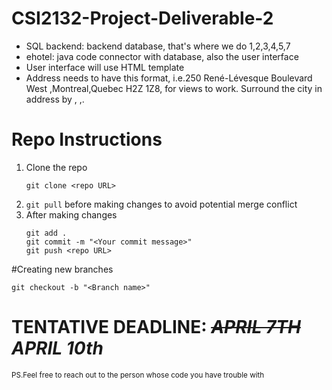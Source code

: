 # CSI2132-Project-Deliverable-2
- SQL backend: backend database, that's where we do 1,2,3,4,5,7
- ehotel: java code connector with database, also the user interface
- User interface will use HTML template
- Address needs to have this format, i.e.250 René-Lévesque Boulevard West ,Montreal,Quebec H2Z 1Z8, for views to work. Surround the city in address by , ,. 
# Repo Instructions
1. Clone the repo
   ```
   git clone <repo URL>
   ```
2. ```git pull``` 
   before making changes to avoid potential merge conflict
3. After making changes
   ```
   git add .
   git commit -m "<Your commit message>"
   git push <repo URL>
   ```
#Creating new branches
```
git checkout -b "<Branch name>"
```

# TENTATIVE DEADLINE: ~~***APRIL 7TH***~~ ***APRIL 10th***

<sub> PS.Feel free to reach out to the person whose code you have trouble with</sub>
